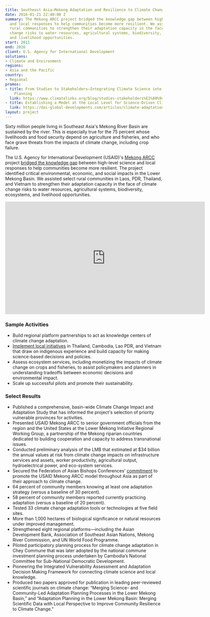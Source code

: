```yaml
---
title: Southeast Asia—Mekong Adaptation and Resilience to Climate Change (ARCC)
date: 2016-01-21 22:40:00 Z
summary: The Mekong ARCC project bridged the knowledge gap between high-level science
  and local responses to help communities become more resilient. We assisted select
  rural communities to strengthen their adaptation capacity in the face of climate
  change risks to water resources, agricultural systems, biodiversity, ecosystems,
  and livelihood opportunities.
start: 2011
end: 2016
client: U.S. Agency for International Development
solutions:
- Climate and Environment
regions:
- Asia and the Pacific
country:
- Regional
promos:
- title: From Studies to Stakeholders—Integrating Climate Science into Community Adaptation
    Planning
  link: https://www.climatelinks.org/blog/studies-stakeholders%E2%80%94integrating-climate-science-community-adaptation-planning
- title: Establishing a Model at the Local Level for Science-Driven Climate Adaptation
  link: https://dai-global-developments.com/articles/climate-adaptation-success-achieved-by-bridging-climate-science-with-local-realities-in-the-lower-mekong
layout: project
---
```


Sixty million people living in Southeast Asia's Mekong River Basin are sustained by the river. This is especially true for the 75 percent whose livelihoods and food security depend on agriculture and fisheries, and who face grave threats from the impacts of climate change, including crop failure.

The U.S. Agency for International Development (USAID)'s [Mekong ARCC](http://mekongarcc.net/home) project [bridged the knowledge gap](https://www.climatelinks.org/blog/studies-stakeholders%E2%80%94integrating-climate-science-community-adaptation-planning) between high-level science and local responses to help communities become more resilient. The project identified critical environmental, economic, and social impacts in the Lower Mekong Basin. We assisted select rural communities in Laos, PDR, Thailand, and Vietnam to strengthen their adaptation capacity in the face of climate change risks to water resources, agricultural systems, biodiversity, ecosystems, and livelihood opportunities.

<iframe src="https://player.vimeo.com/video/296075383" width="640" height="360" frameborder="0" webkitallowfullscreen mozallowfullscreen allowfullscreen></iframe>

### Sample Activities

* Build regional platform partnerships to act as knowledge centers of climate change adaptation.
* [Implement local initiatives](https://www.facebook.com/DAIGlobal/videos/10155131037990797/) in Thailand, Cambodia, Lao PDR, and Vietnam that draw on indigenous experience and build capacity for making science-based decisions and policies.
* Assess ecosystem services, including monetizing the impacts of climate change on crops and fisheries, to assist policymakers and planners in understanding tradeoffs between economic decisions and environmental impact.
* Scale up successful pilots and promote their sustainability.

### Select Results

* Published a comprehensive, basin-wide Climate Change Impact and Adaptation Study that has informed the project's selection of priority vulnerable provinces for activities.
* Presented USAID Mekong ARCC to senior government officials from the region and the United States at the Lower Mekong Initiative Regional Working Group, a partnership of the Mekong riparian countries dedicated to building cooperation and capacity to address transnational issues.
* Conducted preliminary analysis of the LMB that estimated at $34 billion the annual values at risk from climate change impacts on infrastructure services and assets, worker productivity, agricultural output, hydroelectrical power, and eco-system services.
* Secured the Federation of Asian Bishops Conferences' [commitment](/news/asian-bishops-issue-call-prevent-global-warming-mitigate-climate-change) to promote the USAID Mekong ARCC model throughout Asia as part of their approach to climate change.
* 64 percent of community members knowing at least one adaptation strategy (versus a baseline of 30 percent).
* 58 percent of community members reported currently practicing adaptation (versus a baseline of 20 percent).
* Tested 33 climate change adaptation tools or technologies at five field sites.
* More than 1,000 hectares of biological significance or natural resources under improved management.
* Strengthened eight regional platforms—including the Asian Development Bank, Association of Southeast Asian Nations, Mekong River Commission, and UN World Food Programme.
* Piloted participatory planning process for climate change adaptation in Chey Commune that was later adopted by the national commune investment planning process undertaken by Cambodia’s National Committee for Sub-National Democratic Development.
* Pioneering the Integrated Vulnerability Assessment and Adaptation Decision Making Framework for connecting climate science and local knowledge.
* Produced two papers approved for publication in leading peer-reviewed scientific journals on climate change: “Merging Science- and Community-Led Adaptation Planning Processes in the Lower Mekong Basin,” and “Adaptation Planning in the Lower Mekong Basin: Merging Scientific Data with Local Perspective to Improve Community Resilience to Climate Change.”